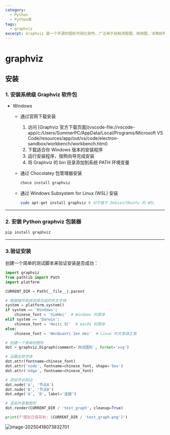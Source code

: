 ```yaml
---
category: 
  - Python
  - Python库
tags:
  - graphviz
excerpt: Graphviz 是一个开源的图形可视化软件，广泛用于绘制流程图、网络图、决策树等。它提供了一种简单的文本语言（DOT）来描述图形结构，并能够自动布局和渲染图形。
---
```


# graphviz

## 安装

### 1. 安装系统级 Graphviz 软件包

- Windows 

  - 通过官网下载安装

    1. 访问 [Graphviz 官方下载页面](vscode-file://vscode-app/c:/Users/SummerPC/AppData/Local/Programs/Microsoft VS Code/resources/app/out/vs/code/electron-sandbox/workbench/workbench.html)
    2. 下载适合你 Windows 版本的安装程序
    3. 运行安装程序，按照向导完成安装
    4. 将 Graphviz 的 bin 目录添加到系统 PATH 环境变量

  - 通过 Chocolatey 包管理器安装

    ```powershell
    choco install graphviz
    ```

  - 通过 Windows Subsystem for Linux (WSL) 安装

    ```bash
    sudo apt-get install graphviz # 对于基于 Debian/Ubuntu 的 WSL
    ```

---

### 2. 安装 Python graphviz 包装器

```powershell
pip install graphviz
```

---

### 3.验证安装

创建一个简单的测试脚本来验证安装是否成功：

```python
import graphviz
from pathlib import Path
import platform

CURRENT_DIR = Path(__file__).parent

# 根据操作系统选择合适的中文字体
system = platform.system()
if system == 'Windows':
    chinese_font = 'SimHei'  # Windows 的黑体
elif system == 'Darwin':
    chinese_font = 'Heiti SC'  # macOS 的黑体
else:
    chinese_font = 'WenQuanYi Zen Hei'  # Linux 的文泉驿正黑

# 创建一个简单的图形
dot = graphviz.Digraph(comment='测试图形', format='svg')

# 设置全局字体
dot.attr(fontname=chinese_font)
dot.attr('node', fontname=chinese_font, shape='box')
dot.attr('edge', fontname=chinese_font)

# 添加节点和边
dot.node('A', '节点A')
dot.node('B', '节点B')
dot.edge('A', 'B', label='连接')

# 渲染并查看图形
dot.render(CURRENT_DIR / 'test_graph', cleanup=True)

print(f"图形已保存到: {CURRENT_DIR / 'test_graph.png'}")
```

![image-20250418073832701](http://cdn.ayusummer233.top/DailyNotes/202504180755780.png)